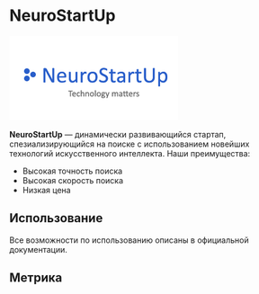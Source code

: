 # NeuroStartUp

![](logo.png)

**NeuroStartUp** — динамически развивающийся стартап, спезиализирующийся на поиске с использованием новейших технологий искусственного интеллекта. Наши преимущества:
* Высокая точность поиска
* Высокая скорость поиска
* Низкая цена

## Использование
Все возможности по использованию описаны в официальной документации.

## Метрика
